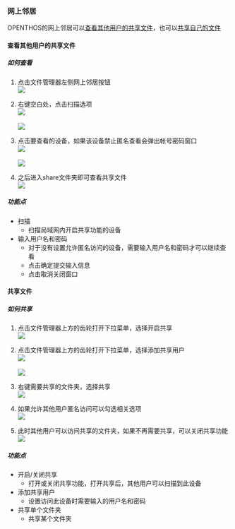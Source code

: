 ### 网上邻居
OPENTHOS的网上邻居可以[查看其他用户的共享文件](#查看其他用户的共享文件)，也可以[共享自己的文件](#共享文件)

#### 查看其他用户的共享文件
##### 如何查看
   1. 点击文件管理器左侧网上邻居按钮  
![](../pic/soft/filemanager/samba_entry.png)

   2. 右键空白处，点击扫描选项  
![](../pic/soft/filemanager/samba_search1.png)<br />  
![](../pic/soft/filemanager/samba_search2.png)

   3. 点击要查看的设备，如果该设备禁止匿名查看会弹出帐号密码窗口  
![](../pic/soft/filemanager/samba_list.png)<br />  
![](../pic/soft/filemanager/samba_passwd.png)

   4. 之后进入share文件夹即可查看共享文件   
![](../pic/soft/filemanager/samba_share.png)   
 
##### 功能点
   - 扫描  
      - 扫描局域网内开启共享功能的设备
   - 输入用户名和密码
      - 对于没有设置允许匿名访问的设备，需要输入用户名和密码才可以继续查看
      - 点击确定提交输入信息
      - 点击取消关闭窗口
      
#### 共享文件
##### 如何共享
   1. 点击文件管理器上方的齿轮打开下拉菜单，选择开启共享  
![](../pic/soft/filemanager/samba_start.png)

   2. 点击文件管理器上方的齿轮打开下拉菜单，选择添加共享用户  
![](../pic/soft/filemanager/samba_adduser.png)<br />  
![](../pic/soft/filemanager/samba_adduser2.png)

   3. 右键需要共享的文件夹，选择共享  
![](../pic/soft/filemanager/samba_sharefold.png)

   4. 如果允许其他用户匿名访问可以勾选相关选项  
![](../pic/soft/filemanager/samba_sharefold2.png)

   5. 此时其他用户可以访问共享的文件夹，如果不再需要共享，可以关闭共享功能  
![](../pic/soft/filemanager/samba_stop.png)

##### 功能点
   - 开启/关闭共享
      - 打开或关闭共享功能，打开共享后，其他用户可以扫描到此设备
   - 添加共享用户
      - 设置访问此设备时需要输入的用户名和密码
   - 共享单个文件夹
      - 共享某个文件夹
